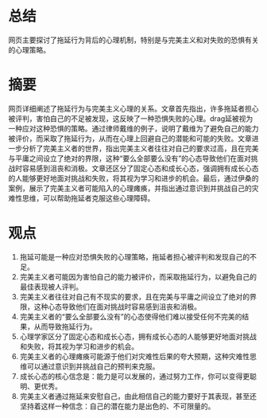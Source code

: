 # 总结

网页主要探讨了拖延行为背后的心理机制，特别是与完美主义和对失败的恐惧有关的心理策略。

# 摘要

网页详细阐述了拖延行为与完美主义心理的关系。文章首先指出，许多拖延者担心被评判，害怕自己的不足被发现，这反映了一种恐惧失败的心理。drag延被视为一种应对这种恐惧的策略。通过律师戴维的例子，说明了戴维为了避免自己的能力被评价，而采取了拖延行为，从而在心理上回避自己的潜能和可能的失败。文章进一步分析了完美主义者的世界，指出完美主义者往往对自己的要求过高，且在完美与平庸之间设立了绝对的界限，这种“要么全部要么没有”的心态导致他们在面对挑战时容易感到沮丧和消极。文章还区分了固定心态和成长心态，强调拥有成长心态的人能够更好地面对挑战和失败，将其视为学习和进步的机会。最后，通过伊桑的案例，展示了完美主义者可能陷入的心理瘫痪，并指出通过意识到并挑战自己的灾难性思维，可以帮助拖延者克服这些心理障碍。

# 观点

1. 拖延可能是一种应对恐惧失败的心理策略，拖延者担心被评判和发现自己的不足。
2. 完美主义者可能因为害怕自己的能力被评价，而采取拖延行为，以避免自己的最佳表现被人评判。
3. 完美主义者往往对自己有不现实的要求，且在完美与平庸之间设立了绝对的界限，这种心态导致他们在面对挑战时容易感到沮丧和消极。
4. 完美主义者的“要么全部要么没有”的心态使得他们难以接受任何不完美的结果，从而导致拖延行为。
5. 心理学家区分了固定心态和成长心态，拥有成长心态的人能够更好地面对挑战和失败，将其视为学习和进步的机会。
6. 完美主义者的心理瘫痪可能源于他们对灾难性后果的夸大预期，这种灾难性思维可以通过意识到并挑战自己的预判来克服。
7. 成长心态的核心信念是：能力是可以发展的，通过努力工作，你可以变得更聪明、更优秀。
8. 完美主义者通过拖延来安慰自己，由此相信自己的能力要好于其表现，甚至还坚持着这样一种信念：自己的潜在能力是出色的、不可限量的。